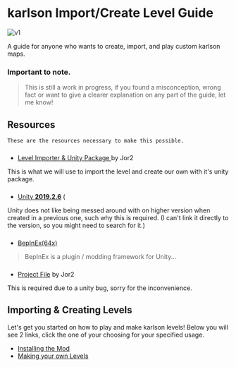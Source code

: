 # karlson Import/Create Level Guide

![v1](https://github.com/whyllay/karlson-IL-Guide/blob/main/web/assets/1.gif)


 A guide for anyone who wants to create, import, and play custom karlson maps.
 
 ### Important to note.
 
 > This is still a work in progress, if you found a misconception, wrong fact or want to give a clearer explanation on any part of the guide, let me know!


## Resources

`These are the resources necessary to make this possible.`

###
###

- [Level Importer & Unity Package ](https://github.com/Jor02/KarlsonLevelImporter/releases/) by Jor2

This is what we will use to import the level and create our own with it's unity package.

###

- [Unity **2019.2.6**](https://unity3d.com/get-unity/download/archive) (

Unity does not like being messed around with on higher version when created in a previous one, such why this is required. (I can't link it directly to the version, so you might need to search for it.)

###

- [BepInEx(64x)](https://github.com/BepInEx/BepInEx/releases/tag/v5.4.21)

> BepInEx is a plugin / modding framework for Unity...

###

- [Project File](https://github.com/whyllay/karlson-IL-Guide/blob/main/assets/TemplateProject.zip?raw=true) by Jor2

This is required due to a unity bug, sorry for the inconvenience.



## Importing & Creating Levels

Let's get you started on how to play and make karlson levels!
Below you will see 2 links, click the one of your choosing for your specified usage.

- [Installing the Mod](https://github.com/whyllay/karlson-IL-Guide/wiki/Setting-up-the-game)
- [Making your own Levels](https://github.com/whyllay/karlson-IL-Guide/wiki)
